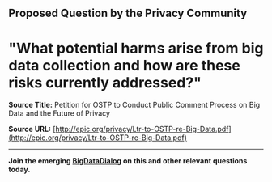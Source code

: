## Proposed Question by the Privacy Community

# "What potential harms arise from big data collection and how are these risks currently addressed?"

**Source Title:** Petition for OSTP to Conduct Public Comment Process on Big Data and the Future of Privacy  

**Source URL:** [http://epic.org/privacy/Ltr-to-OSTP-re-Big-Data.pdf](http://epic.org/privacy/Ltr-to-OSTP-re-Big-Data.pdf)

----

**Join the emerging  [BigDataDialog](http://bigdatadialog.org) on this and other relevant questions today.**
